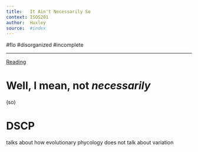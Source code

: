 ```yaml
---
title:   It Ain't Necessarily So 
context: ISOS201
author:  Huxley
source:  #index
---
```


#flo 
#disorganized #incomplete

---
[Reading](https://www.newyorker.com/magazine/2012/09/17/it-aint-necessarily-so)

# Well, I mean, not *necessarily*
(so)

# DSCP


talks about how evolutionary phycology does not talk about variation 




















